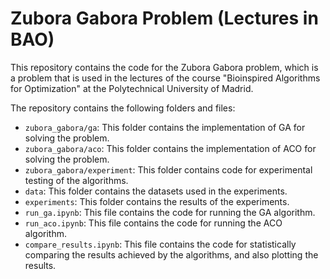 # Zubora Gabora Problem (Lectures in BAO)
This repository contains the code for the Zubora Gabora problem, which is a problem that is used in the lectures of the course "Bioinspired Algorithms for Optimization" at the Polytechnical University of Madrid.

The repository contains the following folders and files:
- `zubora_gabora/ga`: This folder contains the implementation of GA for solving the problem.
- `zubora_gabora/aco`: This folder contains the implementation of ACO for solving the problem.
- `zubora_gabora/experiment`: This folder contains code for experimental testing of the algorithms.
- `data`: This folder contains the datasets used in the experiments.
- `experiments`: This folder contains the results of the experiments.
- `run_ga.ipynb`: This file contains the code for running the GA algorithm.
- `run_aco.ipynb`: This file contains the code for running the ACO algorithm.
- `compare_results.ipynb`: This file contains the code for statistically comparing the results achieved by the algorithms, and also plotting the results.